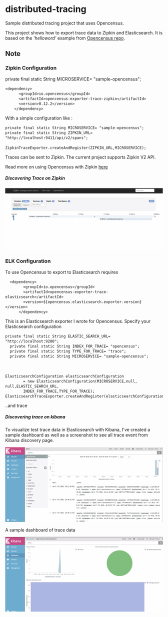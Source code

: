 # distributed-tracing

Sample distributed tracing project that uses Opencensus.

This project shows how to export trace data to Zipkin and Elasticsearch.
It is based on the _'helloword'_  example from
[Opencensus repo](https://github.com/census-instrumentation/opencensus-java/tree/master/examples/src/main/java/io/opencensus/examples/helloworld).


## Note

### Zipkin Configuration

private final static String MICROSERVICE= "sample-opencensus";


    <dependency>
          <groupId>io.opencensus</groupId>
          <artifactId>opencensus-exporter-trace-zipkin</artifactId>
          <version>0.12.2</version>
        </dependency>


With a simple configuration like :

    private final static String MICROSERVICE= "sample-opencensus";
    private final static String ZIPKIN_URL= "http://localhost:9411/api/v2/spans";

    ZipkinTraceExporter.createAndRegister(ZIPKIN_URL,MICROSERVICE);

Traces can be sent to Zipkin. The current project supports Zipkin V2 API.

Read more on using Opencensus with Zipkin [here](https://github.com/census-instrumentation/opencensus-java/tree/master/exporters/trace/zipkin)

##### Discovering Trace on Zipkin

![Trace Opencensus to Zipkin](distributed_tracing_opencensus.png "distributed-trace-zipkin")

### ELK Configuration

To use Opencensus to export to Elasticsearch requires

      <dependency>
            <groupId>io.opencensus</groupId>
            <artifactId>opencensus-exporter-trace-elasticsearch</artifactId>
            <version>${opencensus.elasticsearch.exporter.version}</version>
          </dependency>

This is an Elasticsearch exporter I wrote for Opencensus. Specify your Elasticsearch configuration

    private final static String ELASTIC_SEARCH_URL= "http://localhost:9200";
      private final static String INDEX_FOR_TRACE= "opencensus";
      private final static String TYPE_FOR_TRACE= "trace";
      private final static String MICROSERVICE= "sample-opencensus";



    ElasticsearchConfiguration elasticsearchConfiguration
            = new ElasticsearchConfiguration(MICROSERVICE,null, null,ELASTIC_SEARCH_URL,
            INDEX_FOR_TRACE,TYPE_FOR_TRACE);
    ElasticsearchTraceExporter.createAndRegister(elasticsearchConfiguration);

 ..and trace


##### Discovering trace on kibana

To visualize test trace data in Elasticsearch with Kibana, I've created a sample dashboard as well as a screenshot
to see all trace event from Kibana discovery page.

![Trace Opencensus to ELK](distributed_tracing_elk_discover.png "distributed-trace-elk")


A sample dashboard of trace data


 ![Trace Opencensus to ELK Dashboard](distributed_tracing_opencensus_elk_dashboard.png "distributed-trace-dashboard")